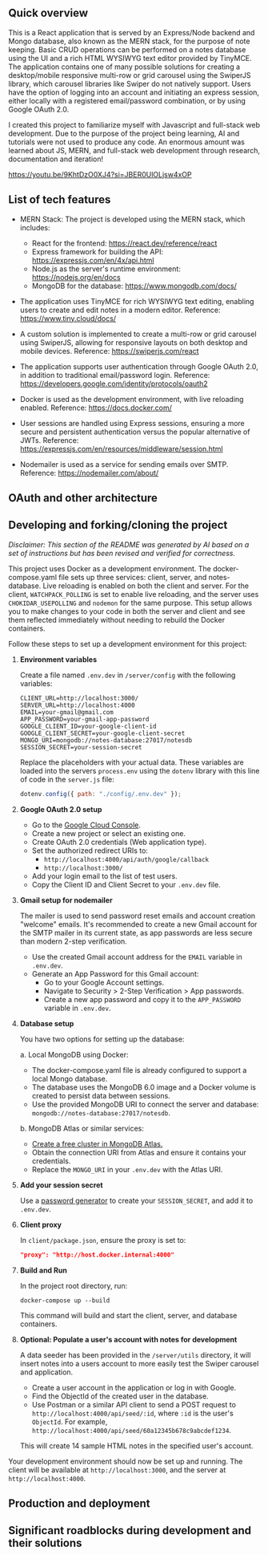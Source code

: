 ## Quick overview

This is a React application that is served by an Express/Node backend and Mongo database, also known as the MERN stack, for the purpose of note keeping. Basic CRUD operations can be performed on a notes database using the UI and a rich HTML WYSIWYG text editor provided by TinyMCE. The application contains one of many possible solutions for creating a desktop/mobile responsive multi-row or grid carousel using the SwiperJS library, which carousel libraries like Swiper do not natively support. Users have the option of logging into an account and initiating an express session, either locally with a registered email/password combination, or by using Google OAuth 2.0. 

I created this project to familiarize myself with Javascript and full-stack web development. Due to the purpose of the project being learning, AI and tutorials were not used to produce any code. An enormous amount was learned about JS, MERN, and full-stack web development through research, documentation and iteration!

https://youtu.be/9KhtDzO0XJ4?si=JBER0UlOLjsw4xOP

## List of tech features

* MERN Stack: The project is developed using the MERN stack, which includes:

   * React for the frontend: https://react.dev/reference/react
   * Express framework for building the API: https://expressjs.com/en/4x/api.html
   * Node.js as the server's runtime environment: https://nodejs.org/en/docs
   * MongoDB for the database: https://www.mongodb.com/docs/

* The application uses TinyMCE for rich WYSIWYG text editing, enabling users to create and edit notes in a modern editor.
Reference: https://www.tiny.cloud/docs/

* A custom solution is implemented to create a multi-row or grid carousel using SwiperJS, allowing for responsive layouts on both desktop and mobile devices.
Reference: https://swiperjs.com/react

* The application supports user authentication through Google OAuth 2.0, in addition to traditional email/password login.
Reference: https://developers.google.com/identity/protocols/oauth2

* Docker is used as the development environment, with live reloading enabled.
Reference: https://docs.docker.com/

* User sessions are handled using Express sessions, ensuring a more secure and persistent authentication versus the popular alternative of JWTs.
Reference: https://expressjs.com/en/resources/middleware/session.html

* Nodemailer is used as a service for sending emails over SMTP.
Reference: https://nodemailer.com/about/

## OAuth and other architecture

## Developing and forking/cloning the project

*Disclaimer: This section of the README was generated by AI based on a set of instructions but has been revised and verified for correctness.*

This project uses Docker as a development environment. The docker-compose.yaml file sets up three services: client, server, and notes-database. Live reloading is enabled on both the client and server. For the client, `WATCHPACK_POLLING` is set to enable live reloading, and the server uses `CHOKIDAR_USEPOLLING` and `nodemon` for the same purpose. This setup allows you to make changes to your code in both the server and client and see them reflected immediately without needing to rebuild the Docker containers. 

Follow these steps to set up a development environment for this project:

1. **Environment variables**
   
   Create a file named `.env.dev` in `/server/config` with the following variables:

   ```
   CLIENT_URL=http://localhost:3000/
   SERVER_URL=http://localhost:4000
   EMAIL=your-gmail@gmail.com
   APP_PASSWORD=your-gmail-app-password
   GOOGLE_CLIENT_ID=your-google-client-id
   GOOGLE_CLIENT_SECRET=your-google-client-secret
   MONGO_URI=mongodb://notes-database:27017/notesdb
   SESSION_SECRET=your-session-secret
   ```

   Replace the placeholders with your actual data. These variables are loaded into the servers `process.env` using the `dotenv` library with this line of code in the `server.js` file:

   ```javascript
   dotenv.config({ path: "./config/.env.dev" });
   ```

2. **Google OAuth 2.0 setup**
   
   - Go to the [Google Cloud Console](https://console.cloud.google.com/).
   - Create a new project or select an existing one.
   - Create OAuth 2.0 credentials (Web application type).
   - Set the authorized redirect URIs to:
     - `http://localhost:4000/api/auth/google/callback`
     - `http://localhost:3000/`
   - Add your login email to the list of test users.
   - Copy the Client ID and Client Secret to your `.env.dev` file.

3. **Gmail setup for nodemailer**
   
   The mailer is used to send password reset emails and account creation "welcome" emails. It's recommended to create a new Gmail account for the SMTP mailer in its current state, as app passwords are less secure than modern 2-step verification.
   - Use the created Gmail account address for the `EMAIL` variable in `.env.dev`.
   - Generate an App Password for this Gmail account:
     - Go to your Google Account settings.
     - Navigate to Security > 2-Step Verification > App passwords.
     - Create a new app password and copy it to the `APP_PASSWORD` variable in `.env.dev`.
   

4. **Database setup**
   
   You have two options for setting up the database:

   a. Local MongoDB using Docker:
      - The docker-compose.yaml file is already configured to support a local Mongo database.
      - The database uses the MongoDB 6.0 image and a Docker volume is created to persist data between sessions.
      - Use the provided MongoDB URI to connect the server and database: `mongodb://notes-database:27017/notesdb`.

   b. MongoDB Atlas or similar services:
      - [Create a free cluster in MongoDB Atlas.](https://www.mongodb.com/docs/atlas/tutorial/deploy-free-tier-cluster/)
      - Obtain the connection URI from Atlas and ensure it contains your credentials.
      - Replace the `MONGO_URI` in your `.env.dev` with the Atlas URI.

5. **Add your session secret**
    
   Use a [password generator](https://www.lastpass.com/features/password-generator) to create your `SESSION_SECRET`, and add it to `.env.dev`.

6. **Client proxy**
    
   In `client/package.json`, ensure the proxy is set to:
   ```json
   "proxy": "http://host.docker.internal:4000"
   ```

7. **Build and Run**
    
   In the project root directory, run:
   ```
   docker-compose up --build
   ```
   This command will build and start the client, server, and database containers.

8. **Optional: Populate a user's account with notes for development**
   
   A data seeder has been provided in the `/server/utils` directory, it will insert notes into a users account to more easily test the Swiper carousel and application.

   - Create a user account in the application or log in with Google.
   - Find the ObjectId of the created user in the database.
   - Use Postman or a similar API client to send a POST request to `http://localhost:4000/api/seed/:id`, where `:id` is the user's `ObjectId`. For example,
     `http://localhost:4000/api/seed/60a12345b678c9abcdef1234`.
     
   This will create 14 sample HTML notes in the specified user's account.

Your development environment should now be set up and running. The client will be available at `http://localhost:3000`, and the server at `http://localhost:4000`.


## Production and deployment

## Significant roadblocks during development and their solutions

